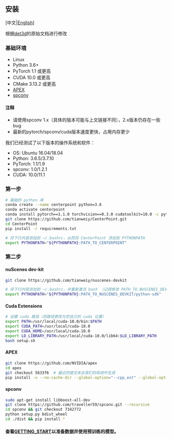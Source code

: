 ## 安装

[中文|[English](INSTALL_en.md)]

根据[det3d](https://github.com/poodarchu/Det3D/tree/56402d4761a5b73acd23080f537599b0888cce07)的原始文档进行修改

### 基础环境

- Linux
- Python 3.6+
- PyTorch 1.1 或更高
- CUDA 10.0 或更高
- CMake 3.13.2 或更高
- [APEX](https://github.com/nvidia/apex)
- [spconv](https://github.com/traveller59/spconv/commit/73427720a539caf9a44ec58abe3af7aa9ddb8e39) 

#### 注释
- 请使用spconv 1.x（具体的版本可能与上文链接不同），2.x版本仍存在一些bug
- 最新的pytorch/spconv/cuda版本速度更快，占用内存更少

我们已经测试了以下版本的操作系统和软件：

- OS: Ubuntu 16.04/18.04
- Python: 3.6.5/3.7.10 
- PyTorch: 1.1/1.9
- spconv: 1.0/1.2.1
- CUDA: 10.0/11.1

### 第一步

```bash
# 基础的 python 库
conda create --name centerpoint python=3.6
conda activate centerpoint
conda install pytorch==1.1.0 torchvision==0.3.0 cudatoolkit=10.0 -c pytorch
git clone https://github.com/tianweiy/CenterPoint.git
cd CenterPoint
pip install -r requirements.txt

# 将下行内容添加到 ~/.bashrc，从而将 CenterPoint 添加到 PYTHONPATH
export PYTHONPATH="${PYTHONPATH}:PATH_TO_CENTERPOINT"
```

### 第二步

#### nuScenes dev-kit

```bash
git clone https://github.com/tianweiy/nuscenes-devkit

# 将下行内容添加到 ~/.bashrc，并重新激活 bash （记得修改 PATH_TO_NUSCENES_DEVKIT）
export PYTHONPATH="${PYTHONPATH}:PATH_TO_NUSCENES_DEVKIT/python-sdk"
```

#### Cuda Extensions

```bash
# 设置 cuda 路径（将路径更改为您自己的 cuda 位置）
export PATH=/usr/local/cuda-10.0/bin:$PATH
export CUDA_PATH=/usr/local/cuda-10.0
export CUDA_HOME=/usr/local/cuda-10.0
export LD_LIBRARY_PATH=/usr/local/cuda-10.0/lib64:$LD_LIBRARY_PATH
bash setup.sh 
```

#### APEX

```bash
git clone https://github.com/NVIDIA/apex
cd apex
git checkout 5633f6  # 最近的提交未在我们的系统中生成
pip install -v --no-cache-dir --global-option="--cpp_ext" --global-option="--cuda_ext" ./
```

#### spconv
```bash
sudo apt-get install libboost-all-dev
git clone https://github.com/traveller59/spconv.git --recursive
cd spconv && git checkout 7342772
python setup.py bdist_wheel
cd ./dist && pip install *
```

#### 查看[GETTING_START](GETTING_START.md)以准备数据并使用预训练的模型。
